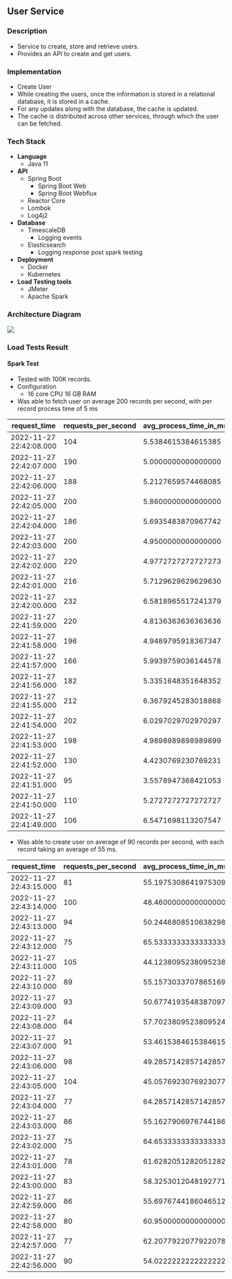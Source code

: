 ## User Service

### Description

*   Service to create, store and retrieve users.
*   Provides an API to create and get users.

### Implementation

*   Create User
*   While creating the users, once the information is stored in a relational database, it is stored in a cache.
*   For any updates along with the database, the cache is updated.
*   The cache is distributed across other services, through which the user can be fetched.

### Tech Stack

*   **Language**
    *   Java 11
*   **API**
    *   Spring Boot
        *   Spring Boot Web
        *   Spring Boot Webflux
    *   Reactor Core
    *   Lombok
    *   Log4j2
*   **Database**
    *   TimescaleDB
        *   Logging events
    *   Elasticsearch
        *   Logging response post spark testing
*   **Deployment**
    *   Docker
    *   Kubernetes
*   **Load Testing tools**
    *   JMeter
    *   Apache Spark

### Architecture Diagram

![](https://33333.cdn.cke-cs.com/kSW7V9NHUXugvhoQeFaf/images/1512ed54e78f512857f427b3f36b8d73356ad35403ace124.jpeg)

### Load Tests Result

#### Spark Test

*   Tested with 100K records.
*   Configuration
    *   16 core CPU 16 GB RAM
*   Was able to fetch user on average 200 records per second, with per record process time of 5 ms

| request\_time | requests\_per\_second | avg\_process\_time\_in\_ms |
| --- | --- | --- |
| 2022-11-27 22:42:08.000 | 104 | 5.5384615384615385 |
| 2022-11-27 22:42:07.000 | 190 | 5.0000000000000000 |
| 2022-11-27 22:42:06.000 | 188 | 5.2127659574468085 |
| 2022-11-27 22:42:05.000 | 200 | 5.8600000000000000 |
| 2022-11-27 22:42:04.000 | 186 | 5.6935483870967742 |
| 2022-11-27 22:42:03.000 | 200 | 4.9500000000000000 |
| 2022-11-27 22:42:02.000 | 220 | 4.9772727272727273 |
| 2022-11-27 22:42:01.000 | 216 | 5.7129629629629630 |
| 2022-11-27 22:42:00.000 | 232 | 6.5818965517241379 |
| 2022-11-27 22:41:59.000 | 220 | 4.8136363636363636 |
| 2022-11-27 22:41:58.000 | 196 | 4.9489795918367347 |
| 2022-11-27 22:41:57.000 | 166 | 5.9939759036144578 |
| 2022-11-27 22:41:56.000 | 182 | 5.3351648351648352 |
| 2022-11-27 22:41:55.000 | 212 | 6.3679245283018868 |
| 2022-11-27 22:41:54.000 | 202 | 6.0297029702970297 |
| 2022-11-27 22:41:53.000 | 198 | 4.9898989898989899 |
| 2022-11-27 22:41:52.000 | 130 | 4.4230769230769231 |
| 2022-11-27 22:41:51.000 | 95 | 3.5578947368421053 |
| 2022-11-27 22:41:50.000 | 110 | 5.2727272727272727 |
| 2022-11-27 22:41:49.000 | 106 | 6.5471698113207547 |

*   Was able to create user on average of 90 records per second, with each record taking an average of 55 ms.

| request\_time | requests\_per\_second | avg\_process\_time\_in\_ms |
| --- | --- | --- |
| 2022-11-27 22:43:15.000 | 81 | 55.1975308641975309 |
| 2022-11-27 22:43:14.000 | 100 | 48.4600000000000000 |
| 2022-11-27 22:43:13.000 | 94 | 50.2446808510638298 |
| 2022-11-27 22:43:12.000 | 75 | 65.5333333333333333 |
| 2022-11-27 22:43:11.000 | 105 | 44.1238095238095238 |
| 2022-11-27 22:43:10.000 | 89 | 55.1573033707865169 |
| 2022-11-27 22:43:09.000 | 93 | 50.6774193548387097 |
| 2022-11-27 22:43:08.000 | 84 | 57.7023809523809524 |
| 2022-11-27 22:43:07.000 | 91 | 53.4615384615384615 |
| 2022-11-27 22:43:06.000 | 98 | 49.2857142857142857 |
| 2022-11-27 22:43:05.000 | 104 | 45.0576923076923077 |
| 2022-11-27 22:43:04.000 | 77 | 64.2857142857142857 |
| 2022-11-27 22:43:03.000 | 86 | 55.1627906976744186 |
| 2022-11-27 22:43:02.000 | 75 | 64.6533333333333333 |
| 2022-11-27 22:43:01.000 | 78 | 61.6282051282051282 |
| 2022-11-27 22:43:00.000 | 83 | 58.3253012048192771 |
| 2022-11-27 22:42:59.000 | 86 | 55.6976744186046512 |
| 2022-11-27 22:42:58.000 | 80 | 60.9500000000000000 |
| 2022-11-27 22:42:57.000 | 77 | 62.2077922077922078 |
| 2022-11-27 22:42:56.000 | 90 | 54.0222222222222222 |